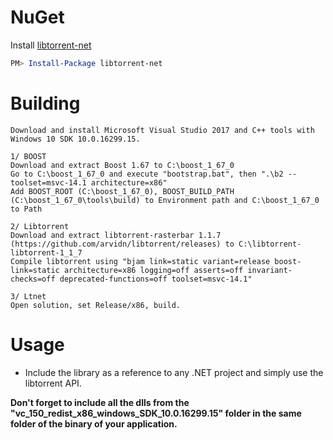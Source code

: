 # NuGet
Install [libtorrent-net](https://www.nuget.org/packages/libtorrent-net/)
```Powershell
PM> Install-Package libtorrent-net
```

# Building

```
Download and install Microsoft Visual Studio 2017 and C++ tools with Windows 10 SDK 10.0.16299.15.

1/ BOOST
Download and extract Boost 1.67 to C:\boost_1_67_0
Go to C:\boost_1_67_0 and execute "bootstrap.bat", then ".\b2 --toolset=msvc-14.1 architecture=x86"
Add BOOST_ROOT (C:\boost_1_67_0), BOOST_BUILD_PATH (C:\boost_1_67_0\tools\build) to Environment path and C:\boost_1_67_0 to Path

2/ Libtorrent
Download and extract libtorrent-rasterbar 1.1.7 (https://github.com/arvidn/libtorrent/releases) to C:\libtorrent-libtorrent-1_1_7
Compile libtorrent using "bjam link=static variant=release boost-link=static architecture=x86 logging=off asserts=off invariant-checks=off deprecated-functions=off toolset=msvc-14.1"

3/ Ltnet
Open solution, set Release/x86, build.
```

# Usage

* Include the library as a reference to any .NET project and simply use the libtorrent API.

**Don't forget to include all the dlls from the "vc_150_redist_x86_windows_SDK_10.0.16299.15" folder in the same folder of the binary of your application.**
